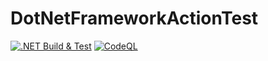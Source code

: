 # DotNetFrameworkActionTest

[![.NET Build & Test](https://github.com/s9161309/DotNetFrameworkActionTest/workflows/.NET%20Build%20&%20Test/badge.svg)](https://github.com/s9161309/DotNetFrameworkActionTest/actions?query=workflow%3A%22.NET+Build+%26+Test%22)
[![CodeQL](https://github.com/s9161309/DotNetFrameworkActionTest/workflows/CodeQL/badge.svg)](https://github.com/s9161309/DotNetFrameworkActionTest/actions?query=workflow%3ACodeQL)
